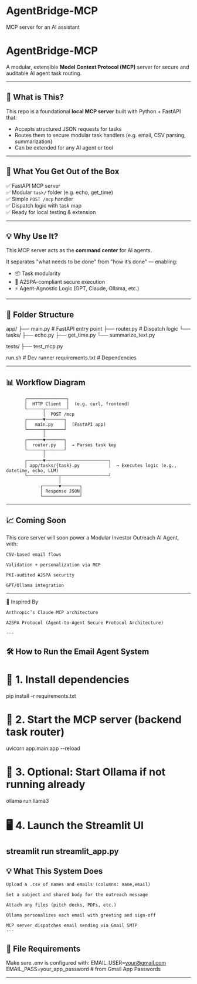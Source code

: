# AgentBridge-MCP
MCP server for an AI assistant

# AgentBridge-MCP

A modular, extensible **Model Context Protocol (MCP)** server for secure and auditable AI agent task routing.

---

## 🔧 What is This?

This repo is a foundational **local MCP server** built with Python + FastAPI that:

- Accepts structured JSON requests for tasks
- Routes them to secure modular task handlers (e.g. email, CSV parsing, summarization)
- Can be extended for any AI agent or tool

---

## 🚀 What You Get Out of the Box

✅ FastAPI MCP server  
✅ Modular `task/` folder (e.g. echo, get_time)  
✅ Simple `POST /mcp` handler  
✅ Dispatch logic with task map  
✅ Ready for local testing & extension

---

## 💡 Why Use It?

This MCP server acts as the **command center** for AI agents.

It separates "what needs to be done" from "how it’s done" — enabling:
- 📦 Task modularity
- 🔐 A2SPA-compliant secure execution
- ⚡ Agent-Agnostic Logic (GPT, Claude, Ollama, etc.)

---

## 📁 Folder Structure

app/
├── main.py # FastAPI entry point
├── router.py # Dispatch logic
└── tasks/
├── echo.py
├── get_time.py
└── summarize_text.py

tests/
├── test_mcp.py

run.sh # Dev runner
requirements.txt # Dependencies



---
## 📊 Workflow Diagram
           ┌───────────────┐
           │  HTTP Client  │  (e.g. curl, frontend)
           └──────┬────────┘
                  │  POST /mcp
           ┌──────▼───────┐
           │   main.py    │  (FastAPI app)
           └──────┬───────┘
                  │
           ┌──────▼───────┐
           │  router.py   │  → Parses task key
           └──────┬───────┘
                  │
           ┌──────▼────────────────────────┐
           │ app/tasks/{task}.py           │  → Executes logic (e.g., datetime, echo, LLM)
           └────────────┬──────────────────┘
                        │
                 ┌──────▼───────┐
                 │ Response JSON│
                 └──────────────┘


---

## 📈 Coming Soon

This core server will soon power a Modular Investor Outreach AI Agent, with:

    CSV-based email flows

    Validation + personalization via MCP

    PKI-audited A2SPA security

    GPT/Ollama integration
---

🧠 Inspired By

    Anthropic’s Claude MCP architecture

    A2SPA Protocol (Agent-to-Agent Secure Protocol Architecture)

    ---

## 🛠 How to Run the Email Agent System

# 🔧 1. Install dependencies
pip install -r requirements.txt

# 📡 2. Start the MCP server (backend task router)
uvicorn app.main:app --reload

# 🧠 3. Optional: Start Ollama if not running already
ollama run llama3

# 🖥️ 4. Launch the Streamlit UI
streamlit run streamlit_app.py
---

## 💡 What This System Does

    Upload a .csv of names and emails (columns: name,email)

    Set a subject and shared body for the outreach message

    Attach any files (pitch decks, PDFs, etc.)

    Ollama personalizes each email with greeting and sign-off

    MCP server dispatches email sending via Gmail SMTP
    ---
## 📁 File Requirements

Make sure .env is configured with:
EMAIL_USER=your@gmail.com
EMAIL_PASS=your_app_password   # from Gmail App Passwords

---

